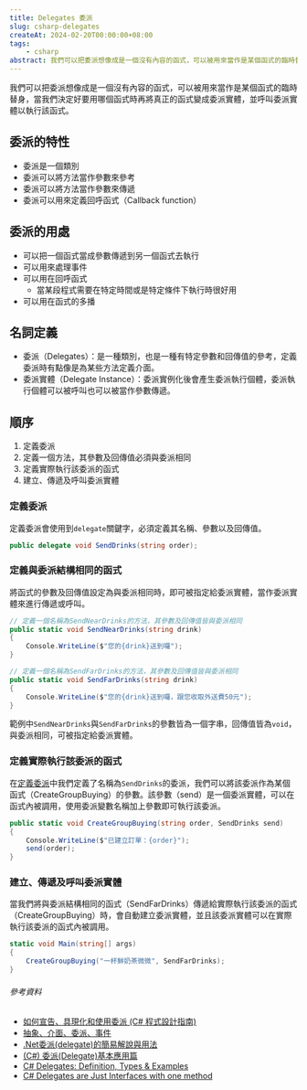 ```yaml
---
title: Delegates 委派
slug: csharp-delegates
createAt: 2024-02-20T00:00:00+08:00
tags:
    - csharp
abstract: 我們可以把委派想像成是一個沒有內容的函式，可以被用來當作是某個函式的臨時替身，當我們決定好要用哪個函式時再將真正的函式變成委派實體，並呼叫委派實體以執行該函式。
---
```


我們可以把委派想像成是一個沒有內容的函式，可以被用來當作是某個函式的臨時替身，當我們決定好要用哪個函式時再將真正的函式變成委派實體，並呼叫委派實體以執行該函式。

## 委派的特性
- 委派是一個類別
- 委派可以將方法當作參數來參考
- 委派可以將方法當作參數來傳遞
- 委派可以用來定義回呼函式（Callback function）

## 委派的用處
- 可以把一個函式當成參數傳遞到另一個函式去執行
- 可以用來處理事件
- 可以用在回呼函式
    - 當某段程式需要在特定時間或是特定條件下執行時很好用
- 可以用在函式的多播

## 名詞定義
- 委派（Delegates）：是一種類別，也是一種有特定參數和回傳值的參考，定義委派時有點像是為某些方法定義介面。
- 委派實體（Delegate Instance）：委派實例化後會產生委派執行個體，委派執行個體可以被呼叫也可以被當作參數傳遞。

## 順序
1. 定義委派
2. 定義一個方法，其參數及回傳值必須與委派相同
3. 定義實際執行該委派的函式
4. 建立、傳遞及呼叫委派實體

### 定義委派

定義委派會使用到`delegate`關鍵字，必須定義其名稱、參數以及回傳值。
```csharp
public delegate void SendDrinks(string order);
```

### 定義與委派結構相同的函式

將函式的參數及回傳值設定為與委派相同時，即可被指定給委派實體，當作委派實體來進行傳遞或呼叫。
```csharp
// 定義一個名稱為SendNearDrinks的方法，其參數及回傳值皆與委派相同
public static void SendNearDrinks(string drink)
{
    Console.WriteLine($"您的{drink}送到囉");
}

// 定義一個名稱為SendFarDrinks的方法，其參數及回傳值皆與委派相同
public static void SendFarDrinks(string drink)
{
    Console.WriteLine($"您的{drink}送到囉，跟您收取外送費50元");
}
```
範例中`SendNearDrinks`與`SendFarDrinks`的參數皆為一個字串，回傳值皆為`void`，與委派相同，可被指定給委派實體。

### 定義實際執行該委派的函式

在[定義委派](#定義委派)中我們定義了名稱為`SendDrinks`的委派，我們可以將該委派作為某個函式（CreateGroupBuying）的參數。該參數（send）是一個委派實體，可以在函式內被調用，使用委派變數名稱加上參數即可執行該委派。
```csharp
public static void CreateGroupBuying(string order, SendDrinks send)
{
    Console.WriteLine($"已建立訂單：{order}");
    send(order);
}
```

### 建立、傳遞及呼叫委派實體

當我們將與委派結構相同的函式（SendFarDrinks）傳遞給實際執行該委派的函式（CreateGroupBuying）時，會自動建立委派實體，並且該委派實體可以在實際執行該委派的函式內被調用。
```csharp
static void Main(string[] args)
{
    CreateGroupBuying("一杯鮮奶茶微微", SendFarDrinks);
}
```

###### 參考資料
- [如何宣告、具現化和使用委派 (C# 程式設計指南)]
- [抽象、介面、委派、事件]
- [.Net委派(delegate)的簡易解說與用法]
- [(C#) 委派(Delegate)基本應用篇]
- [C# Delegates: Definition, Types & Examples]
- [C# Delegates are Just Interfaces with one method]



[如何宣告、具現化和使用委派 (C# 程式設計指南)]: https://learn.microsoft.com/zh-tw/dotnet/csharp/programming-guide/delegates/how-to-declare-instantiate-and-use-a-delegate
[抽象、介面、委派、事件]: https://vito-note.blogspot.com/2014/08/blog-post_65.html
[.Net委派(delegate)的簡易解說與用法]: https://eric0806.blogspot.com/2015/01/dotnet-delegate-usage.html
[(C#) 委派(Delegate)基本應用篇]: https://medium.com/@jason8410271027/c-%E5%A7%94%E6%B4%BE-delegate-%E5%9F%BA%E6%9C%AC%E6%87%89%E7%94%A8%E7%AF%87-5b0b4d448ca3
[C# Delegates: Definition, Types & Examples]: https://stackify.com/c-delegates-definition-types-examples/
[C# Delegates are Just Interfaces with one method]: https://functionalprogramming.medium.com/c-delegates-are-just-interfaces-with-one-method-88474ca97149